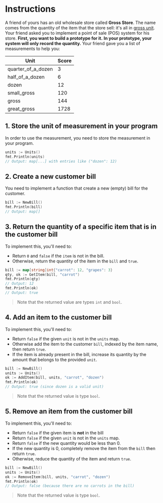 # Instructions

A friend of yours has an old wholesale store called **Gross Store**.
The name comes from the quantity of the item that the store sell: it's all in [gross unit][gross-unit].
Your friend asked you to implement a point of sale (POS) system for his store.
**First, you want to build a prototype for it.**
**In your prototype, your system will only record the quantity.**
Your friend gave you a list of measurements to help you:

| Unit               | Score |
| ------------------ | ----- |
| quarter_of_a_dozen | 3     |
| half_of_a_dozen    | 6     |
| dozen              | 12    |
| small_gross        | 120   |
| gross              | 144   |
| great_gross        | 1728  |

## 1. Store the unit of measurement in your program

In order to use the measurement, you need to store the measurement in your program.

```go
units := Units()
fmt.Println(units)
// Output: map[...] with entries like ("dozen": 12)
```

## 2. Create a new customer bill

You need to implement a function that create a new (empty) bill for the customer.

```go
bill := NewBill()
fmt.Println(bill)
// Output: map[]
```
## 3. Return the quantity of a specific item that is in the customer bill

To implement this, you'll need to:

- Return `0` and `false` if the `item` is not in the bill.
- Otherwise, return the quantity of the item in the `bill` and `true`.

```go
bill := map[string]int{"carrot": 12, "grapes": 3}
qty, ok := GetItem(bill, "carrot")
fmt.Println(qty)
// Output: 12
fmt.Println(ok)
// Output: true
```

> Note that the returned value are types `int` and `bool`.

## 4. Add an item to the customer bill

To implement this, you'll need to:

- Return `false` if the given `unit` is not in the `units` map.
- Otherwise add the item to the customer `bill`, indexed by the item name, then return `true`.
- If the item is already present in the bill, increase its quantity by the amount that belongs to the provided `unit`.

```go
bill := NewBill()
units := Units()
ok := AddItem(bill, units, "carrot", "dozen")
fmt.Println(ok)
// Output: true (since dozen is a valid unit)
```

> Note that the returned value is type `bool`.

## 5. Remove an item from the customer bill

To implement this, you'll need to:

- Return `false` if the given item is **not** in the bill
- Return `false` if the given `unit` is not in the `units` map.
- Return `false` if the new quantity would be less than 0.
- If the new quantity is 0, completely remove the item from the `bill` then return `true`.
- Otherwise, reduce the quantity of the item and return `true`.

```go
bill := NewBill()
units := Units()
ok := RemoveItem(bill, units, "carrot", "dozen")
fmt.Println(ok)
// Output: false (because there are no carrots in the bill)
```

> Note that the returned value is type `bool`.


[gross-unit]: https://en.wikipedia.org/wiki/Gross_(unit)
